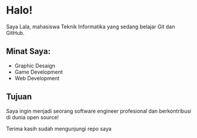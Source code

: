 # Halo! 

Saya Lala, mahasiswa Teknik Informatika yang sedang belajar Git dan GitHub.

## Minat Saya:
- Graphic Desaign
- Game Development
- Web Development 

## Tujuan
Saya ingin menjadi seorang software engineer profesional dan berkontribusi di dunia open source!

Terima kasih sudah mengunjungi repo saya 
